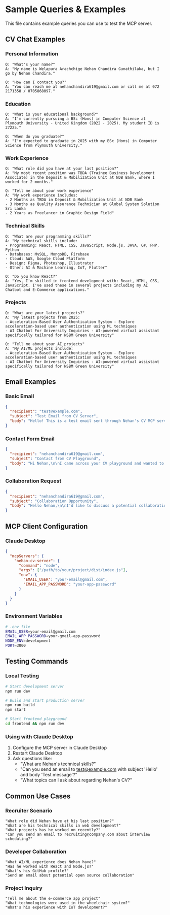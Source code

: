 # Sample Queries & Examples

This file contains example queries you can use to test the MCP server.

## CV Chat Examples

### Personal Information
```
Q: "What's your name?"
A: "My name is Welapura Arachchige Nehan Chandira Gunathilaka, but I go by Nehan Chandira."

Q: "How can I contact you?"
A: "You can reach me at nehanchandira619@gmail.com or call me at 072 2171358 / 0705868097."
```

### Education
```
Q: "What is your educational background?"
A: "I'm currently pursuing a BSc (Hons) in Computer Science at Plymouth University - United Kingdom (2022 - 2025). My student ID is 27225."

Q: "When do you graduate?"
A: "I'm expected to graduate in 2025 with my BSc (Hons) in Computer Science from Plymouth University."
```

### Work Experience
```
Q: "What role did you have at your last position?"
A: "My most recent position was TBDA (Trainee Business Development Associate) in the Deposit & Mobilization Unit at NDB Bank, where I worked for 2 months."

Q: "Tell me about your work experience"
A: "My work experience includes:
- 2 Months as TBDA in Deposit & Mobilization Unit at NDB Bank
- 3 Months as Quality Assurance Technician at Global System Solution Sri Lanka
- 2 Years as Freelancer in Graphic Design Field"
```

### Technical Skills
```
Q: "What are your programming skills?"
A: "My technical skills include:
- Programming: React, HTML, CSS, JavaScript, Node.js, JAVA, C#, PHP, Python
- Databases: MySQL, MongoDB, Firebase
- Cloud: AWS, Google Cloud Platform
- Design: Figma, Photoshop, Illustrator
- Other: AI & Machine Learning, IoT, Flutter"

Q: "Do you know React?"
A: "Yes, I'm skilled in frontend development with: React, HTML, CSS, JavaScript. I've used these in several projects including my AI Chatbot and E-Commerce applications."
```

### Projects
```
Q: "What are your latest projects?"
A: "My latest projects from 2025:
- Acceleration-Based User Authentication System - Explore acceleration-based user authentication using ML techniques
- AI Chatbot For University Inquiries - AI-powered virtual assistant specifically tailored for NSBM Green University"

Q: "Tell me about your AI projects"
A: "My AI/ML projects include:
- Acceleration-Based User Authentication System - Explore acceleration-based user authentication using ML techniques
- AI Chatbot For University Inquiries - AI-powered virtual assistant specifically tailored for NSBM Green University"
```

## Email Examples

### Basic Email
```json
{
  "recipient": "test@example.com",
  "subject": "Test Email from CV Server",
  "body": "Hello! This is a test email sent through Nehan's CV MCP server."
}
```

### Contact Form Email
```json
{
  "recipient": "nehanchandira619@gmail.com",
  "subject": "Contact from CV Playground",
  "body": "Hi Nehan,\n\nI came across your CV playground and wanted to reach out about potential opportunities.\n\nBest regards,\nYour Name"
}
```

### Collaboration Request
```json
{
  "recipient": "nehanchandira619@gmail.com",
  "subject": "Collaboration Opportunity",
  "body": "Hello Nehan,\n\nI'd like to discuss a potential collaboration on a React/Node.js project. Your experience with AI chatbots caught my attention.\n\nLooking forward to hearing from you."
}
```

## MCP Client Configuration

### Claude Desktop
```json
{
  "mcpServers": {
    "nehan-cv-server": {
      "command": "node",
      "args": ["/path/to/your/project/dist/index.js"],
      "env": {
        "EMAIL_USER": "your-email@gmail.com",
        "EMAIL_APP_PASSWORD": "your-app-password"
      }
    }
  }
}
```

### Environment Variables
```bash
# .env file
EMAIL_USER=your-email@gmail.com
EMAIL_APP_PASSWORD=your-gmail-app-password
NODE_ENV=development
PORT=3000
```

## Testing Commands

### Local Testing
```bash
# Start development server
npm run dev

# Build and start production server
npm run build
npm start

# Start frontend playground
cd frontend && npm run dev
```

### Using with Claude Desktop
1. Configure the MCP server in Claude Desktop
2. Restart Claude Desktop
3. Ask questions like:
   - "What are Nehan's technical skills?"
   - "Can you send an email to test@example.com with subject 'Hello' and body 'Test message'?"
   - "What topics can I ask about regarding Nehan's CV?"

## Common Use Cases

### Recruiter Scenario
```
"What role did Nehan have at his last position?"
"What are his technical skills in web development?"
"What projects has he worked on recently?"
"Can you send an email to recruiting@company.com about interview scheduling?"
```

### Developer Collaboration
```
"What AI/ML experience does Nehan have?"
"Has he worked with React and Node.js?"
"What's his GitHub profile?"
"Send an email about potential open source collaboration"
```

### Project Inquiry
```
"Tell me about the e-commerce app project"
"What technologies were used in the wheelchair system?"
"What's his experience with IoT development?"
```